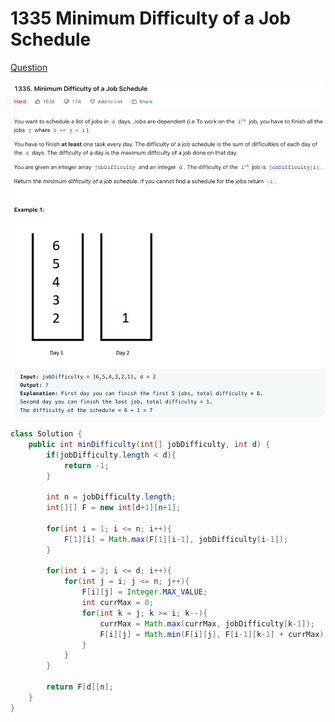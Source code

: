 # 1335 Minimum Difficulty of a Job Schedule

[Question](https://leetcode.com/problems/minimum-difficulty-of-a-job-schedule/)

![](<../.gitbook/assets/image (3) (1) (1) (1).png>)



```java
class Solution {
    public int minDifficulty(int[] jobDifficulty, int d) {
        if(jobDifficulty.length < d){
            return -1;
        }
        
        int n = jobDifficulty.length;
        int[][] F = new int[d+1][n+1];
        
        for(int i = 1; i <= n; i++){
            F[1][i] = Math.max(F[1][i-1], jobDifficulty[i-1]);
        }
        
        for(int i = 2; i <= d; i++){
            for(int j = i; j <= n; j++){
                F[i][j] = Integer.MAX_VALUE;
                int currMax = 0;
                for(int k = j; k >= i; k--){
                    currMax = Math.max(currMax, jobDifficulty[k-1]);
                    F[i][j] = Math.min(F[i][j], F[i-1][k-1] + currMax);
                }
            }
        }
        
        return F[d][n];
    }
}
```
